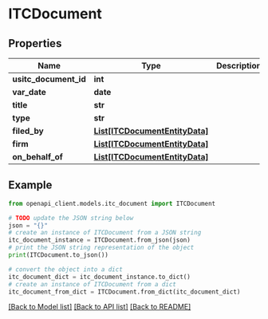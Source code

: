 # ITCDocument


## Properties

Name | Type | Description | Notes
------------ | ------------- | ------------- | -------------
**usitc_document_id** | **int** |  | 
**var_date** | **date** |  | 
**title** | **str** |  | 
**type** | **str** |  | 
**filed_by** | [**List[ITCDocumentEntityData]**](ITCDocumentEntityData.md) |  | 
**firm** | [**List[ITCDocumentEntityData]**](ITCDocumentEntityData.md) |  | 
**on_behalf_of** | [**List[ITCDocumentEntityData]**](ITCDocumentEntityData.md) |  | 

## Example

```python
from openapi_client.models.itc_document import ITCDocument

# TODO update the JSON string below
json = "{}"
# create an instance of ITCDocument from a JSON string
itc_document_instance = ITCDocument.from_json(json)
# print the JSON string representation of the object
print(ITCDocument.to_json())

# convert the object into a dict
itc_document_dict = itc_document_instance.to_dict()
# create an instance of ITCDocument from a dict
itc_document_from_dict = ITCDocument.from_dict(itc_document_dict)
```
[[Back to Model list]](../README.md#documentation-for-models) [[Back to API list]](../README.md#documentation-for-api-endpoints) [[Back to README]](../README.md)


